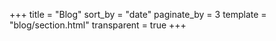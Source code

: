 +++
title = "Blog"
sort_by = "date"
paginate_by = 3
template = "blog/section.html" 
transparent = true
+++